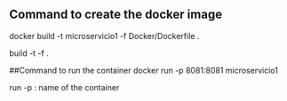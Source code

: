 ## Command to create the docker image
docker build -t microservicio1 -f Docker/Dockerfile .

  build
  -t <name of the image>
  -f <ruta al archivo dockerfile>
   .

 ##Command to run the container
 docker run -p 8081:8081 microservicio1

   run
   -p <external port>:<internal port> 
   name of the container
